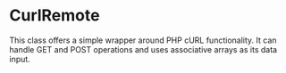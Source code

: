 CurlRemote========This class offers a simple wrapper around PHP cURL functionality. It can handle GET and POST operations and uses associative arrays as its data input.